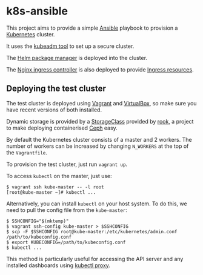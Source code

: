 # k8s-ansible

This project aims to provide a simple [Ansible](https://www.ansible.com/) playbook to
provision a [Kubernetes](https://kubernetes.io) cluster.

It uses the [kubeadm tool](https://kubernetes.io/docs/setup/independent/create-cluster-kubeadm/)
to set up a secure cluster.

The [Helm package manager](https://helm.sh/) is deployed into the cluster.

The [Nginx ingress controller](https://github.com/kubernetes/ingress/tree/master/controllers/nginx)
is also deployed to provide [Ingress resources](https://kubernetes.io/docs/concepts/services-networking/ingress/).


## Deploying the test cluster

The test cluster is deployed using [Vagrant](https://www.vagrantup.com/) and
[VirtualBox](https://www.virtualbox.org/), so make sure you have recent versions
of both installed.

Dynamic storage is provided by a [StorageClass](https://kubernetes.io/docs/concepts/storage/persistent-volumes/#storageclasses)
provided by [rook](https://rook.io/), a project to make deploying containerised [Ceph](http://ceph.com/) easy.

By default the Kubernetes cluster consists of a master and 2 workers. The number
of workers can be increased by changing `N_WORKERS` at the top of the `Vagrantfile`.

To provision the test cluster, just run `vagrant up`.

To access `kubectl` on the master, just use:

```
$ vagrant ssh kube-master -- -l root
[root@kube-master ~]# kubectl ...
```

Alternatively, you can install `kubectl` on your host system. To do this, we need to pull
the config file from the `kube-master`:

```
$ SSHCONFIG="$(mktemp)"
$ vagrant ssh-config kube-master > $SSHCONFIG
$ scp -F $SSHCONFIG root@kube-master:/etc/kubernetes/admin.conf /path/to/kubeconfig.conf
$ export KUBECONFIG=/path/to/kubeconfig.conf
$ kubectl ...
```

This method is particularly useful for accessing the API server and any installed dashboards
using [kubectl proxy](https://kubernetes.io/docs/tasks/access-kubernetes-api/http-proxy-access-api/).
